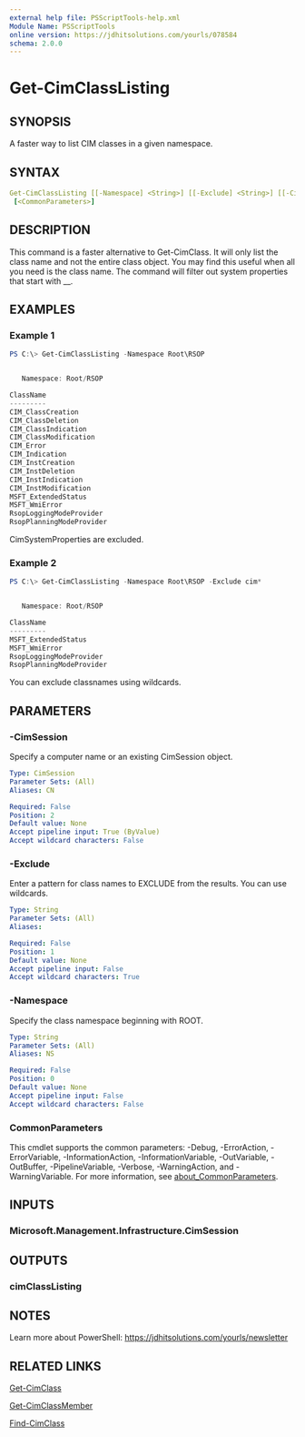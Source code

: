 ```yaml
---
external help file: PSScriptTools-help.xml
Module Name: PSScriptTools
online version: https://jdhitsolutions.com/yourls/078584
schema: 2.0.0
---
```


# Get-CimClassListing

## SYNOPSIS

A faster way to list CIM classes in a given namespace.

## SYNTAX

```yaml
Get-CimClassListing [[-Namespace] <String>] [[-Exclude] <String>] [[-CimSession] <CimSession>]
 [<CommonParameters>]
```

## DESCRIPTION

This command is a faster alternative to Get-CimClass. It will only list the class name and not the entire class object. You may find this useful when all you need is the class name. The command will filter out system properties that start with __.

## EXAMPLES

### Example 1

```powershell
PS C:\> Get-CimClassListing -Namespace Root\RSOP


   Namespace: Root/RSOP

ClassName
---------
CIM_ClassCreation
CIM_ClassDeletion
CIM_ClassIndication
CIM_ClassModification
CIM_Error
CIM_Indication
CIM_InstCreation
CIM_InstDeletion
CIM_InstIndication
CIM_InstModification
MSFT_ExtendedStatus
MSFT_WmiError
RsopLoggingModeProvider
RsopPlanningModeProvider
```

CimSystemProperties are excluded.

### Example 2

```powershell
PS C:\> Get-CimClassListing -Namespace Root\RSOP -Exclude cim*


   Namespace: Root/RSOP

ClassName
---------
MSFT_ExtendedStatus
MSFT_WmiError
RsopLoggingModeProvider
RsopPlanningModeProvider
```

You can exclude classnames using wildcards.

## PARAMETERS

### -CimSession

Specify a computer name or an existing CimSession object.

```yaml
Type: CimSession
Parameter Sets: (All)
Aliases: CN

Required: False
Position: 2
Default value: None
Accept pipeline input: True (ByValue)
Accept wildcard characters: False
```

### -Exclude

Enter a pattern for class names to EXCLUDE from the results.
You can use wildcards.

```yaml
Type: String
Parameter Sets: (All)
Aliases:

Required: False
Position: 1
Default value: None
Accept pipeline input: False
Accept wildcard characters: True
```

### -Namespace

Specify the class namespace beginning with ROOT.

```yaml
Type: String
Parameter Sets: (All)
Aliases: NS

Required: False
Position: 0
Default value: None
Accept pipeline input: False
Accept wildcard characters: False
```

### CommonParameters

This cmdlet supports the common parameters: -Debug, -ErrorAction, -ErrorVariable, -InformationAction, -InformationVariable, -OutVariable, -OutBuffer, -PipelineVariable, -Verbose, -WarningAction, and -WarningVariable. For more information, see [about_CommonParameters](http://go.microsoft.com/fwlink/?LinkID=113216).

## INPUTS

### Microsoft.Management.Infrastructure.CimSession

## OUTPUTS

### cimClassListing

## NOTES

Learn more about PowerShell: https://jdhitsolutions.com/yourls/newsletter

## RELATED LINKS

[Get-CimClass]()

[Get-CimClassMember](Get-CimClassMember.md)

[Find-CimClass](Find-CimClass.md)
